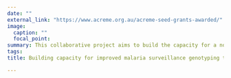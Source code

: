 ```yaml
---
date: ""
external_link: "https://www.acreme.org.au/acreme-seed-grants-awarded/"
image:
  caption: ""
  focal_point: 
summary: This collaborative project aims to build the capacity for a novel genotyping tool for tracking malaria infections over space and time and quantifying clones within individual infections for improved malaria surveillance in the Asia-Pacific region. This tool is based on amplicon deep sequencing and will be optimized and validated on samples collected from Papua New Guinea and Myanmar. This tool can be used in a range of applications, including but not limited to, longitudinal studies, clinical efficacy trials, and to answer fundamental research questions about the biology of *Plasmodium* spp, such as discriminating recrudescence vs reinfection vs relapse.
tags:
title: Building capacity for improved malaria surveillance genotyping tools

---
```



